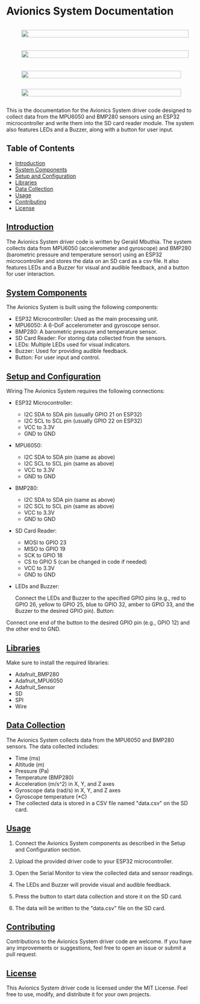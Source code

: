 # Avionics System Documentation

<div style="display: flex; flex-direction: row; flex-wrap: wrap;">
  <figure style="margin-right: 20px; margin-bottom: 20px; flex: 1 1 300px;">
    <img src="/Images/Avionics With Battery.jpeg" alt="" style="width: 100%; height: auto;">
    <figcaption></figcaption>
  </figure>
  <figure style="margin-right: 20px; margin-bottom: 20px; flex: 1 1 300px;">
    <img src="/Images/Avionics Closeup.jpeg" alt="" style="width: 100%; height: auto;">
    <figcaption></figcaption>
  </figure>
  <figure style="flex: 1 1 300px;">
    <img src="/Images/Avionics Rearview.jpeg" alt="" style="width: 100%; height: auto;">
    <figcaption></figcaption>
  </figure>
  <figure style="flex: 1 1 300px;">
    <img src="/Images/Avionics Unplugged.jpeg" alt="" style="width: 100%; height: auto;">
    <figcaption></figcaption>
  </figure>
</div>


This is the documentation for the Avionics System driver code designed to collect data from the MPU6050 and BMP280 sensors using an ESP32 microcontroller and write them into the SD card reader module. The system also features LEDs and a Buzzer, along with a button for user input.

## Table of Contents
- [Introduction](#introduction)
- [System Components](#system)
- [Setup and Configuration](#setup)
- [Libraries](#libraries)
- [Data Collection](#data)
- [Usage](#usage)
- [Contributing](#contributing)
- [License](#license)

## [Introduction](#introduction)
The Avionics System driver code is written by Gerald Mbuthia. The system collects data from MPU6050 (accelerometer and gyroscope) and BMP280 (barometric pressure and temperature sensor) using an ESP32 microcontroller and stores the data on an SD card as a csv file. It also features LEDs and a Buzzer for visual and audible feedback, and a button for user interaction.

## [System Components](#system)
The Avionics System is built using the following components:

* ESP32 Microcontroller: Used as the main processing unit.
* MPU6050: A 6-DoF accelerometer and gyroscope sensor.
* BMP280: A barometric pressure and temperature sensor.
* SD Card Reader: For storing data collected from the sensors.
* LEDs: Multiple LEDs used for visual indicators.
* Buzzer: Used for providing audible feedback.
* Button: For user input and control.

## [Setup and Configuration](#setup)
Wiring
The Avionics System requires the following connections:

* ESP32 Microcontroller:

    - I2C SDA to SDA pin (usually GPIO 21 on ESP32)
    - I2C SCL to SCL pin (usually GPIO 22 on ESP32)
    - VCC to 3.3V
    - GND to GND

* MPU6050:

    - I2C SDA to SDA pin (same as above)
    - I2C SCL to SCL pin (same as above)
    - VCC to 3.3V
    - GND to GND

* BMP280:

    - I2C SDA to SDA pin (same as above)
    - I2C SCL to SCL pin (same as above)
    - VCC to 3.3V
    - GND to GND

* SD Card Reader:

    - MOSI to GPIO 23
    - MISO to GPIO 19
    - SCK to GPIO 18
    - CS to GPIO 5 (can be changed in code if needed)
    - VCC to 3.3V
    - GND to GND

* LEDs and Buzzer:

    Connect the LEDs and Buzzer to the specified GPIO pins (e.g., red to GPIO 26, yellow to GPIO 25, blue to GPIO 32, amber to GPIO 33, and the Buzzer to the desired GPIO pin).
    Button:

Connect one end of the button to the desired GPIO pin (e.g., GPIO 12) and the other end to GND.

## [Libraries](#libraries)
Make sure to install the required libraries:

- Adafruit_BMP280
- Adafruit_MPU6050
- Adafruit_Sensor
- SD
- SPI
- Wire

## [Data Collection](#data)
The Avionics System collects data from the MPU6050 and BMP280 sensors. The data collected includes:

- Time (ms)
- Altitude (m)
- Pressure (Pa)
- Temperature (BMP280)
- Acceleration (m/s^2) in X, Y, and Z axes
- Gyroscope data (rad/s) in X, Y, and Z axes
- Gyroscope temperature (*C)
- The collected data is stored in a CSV file named "data.csv" on the SD card.

## [Usage](#usage)
1. Connect the Avionics System components as described in the Setup and Configuration section.

2. Upload the provided driver code to your ESP32 microcontroller.

3. Open the Serial Monitor to view the collected data and sensor readings.

4. The LEDs and Buzzer will provide visual and audible feedback.

5. Press the button to start data collection and store it on the SD card.

6. The data will be written to the "data.csv" file on the SD card.

## [Contributing](#contributing)
Contributions to the Avionics System driver code are welcome. If you have any improvements or suggestions, feel free to open an issue or submit a pull request.

## [License](#license)
This Avionics System driver code is licensed under the MIT License. Feel free to use, modify, and distribute it for your own projects.
